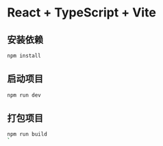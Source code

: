 # React + TypeScript + Vite

## 安装依赖

```bash
npm install
```

## 启动项目

```bash
npm run dev
```
  
## 打包项目

```bash
npm run build
`
